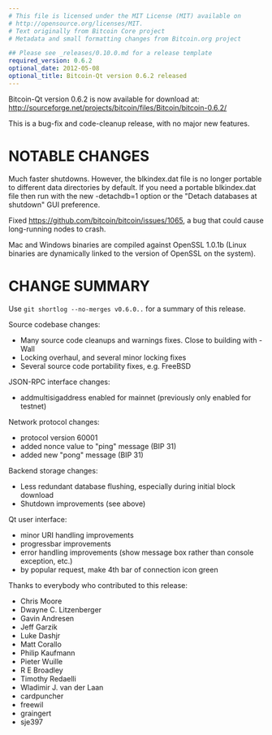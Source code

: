 ```yaml
---
# This file is licensed under the MIT License (MIT) available on
# http://opensource.org/licenses/MIT.
# Text originally from Bitcoin Core project
# Metadata and small formatting changes from Bitcoin.org project

## Please see _releases/0.10.0.md for a release template
required_version: 0.6.2
optional_date: 2012-05-08
optional_title: Bitcoin-Qt version 0.6.2 released
---
```

Bitcoin-Qt version 0.6.2 is now available for download at:
  <http://sourceforge.net/projects/bitcoin/files/Bitcoin/bitcoin-0.6.2/>

This is a bug-fix and code-cleanup release, with no major new features.

NOTABLE CHANGES
===============

Much faster shutdowns. However, the blkindex.dat file is no longer
portable to different data directories by default. If you need a
portable blkindex.dat file then run with the new -detachdb=1 option
or the "Detach databases at shutdown" GUI preference.

Fixed <https://github.com/bitcoin/bitcoin/issues/1065>, a bug that
could cause long-running nodes to crash.

Mac and Windows binaries are compiled against OpenSSL 1.0.1b (Linux
binaries are dynamically linked to the version of OpenSSL on the system).


CHANGE SUMMARY
==============

Use `git shortlog --no-merges v0.6.0..` for a summary of this release.

Source codebase changes:
- Many source code cleanups and warnings fixes.  Close to building with -Wall
- Locking overhaul, and several minor locking fixes
- Several source code portability fixes, e.g. FreeBSD

JSON-RPC interface changes:
- addmultisigaddress enabled for mainnet (previously only enabled for testnet)

Network protocol changes:
- protocol version 60001
- added nonce value to "ping" message (BIP 31)
- added new "pong" message (BIP 31)

Backend storage changes:
- Less redundant database flushing, especially during initial block download
- Shutdown improvements (see above)

Qt user interface:
- minor URI handling improvements
- progressbar improvements
- error handling improvements (show message box rather than console exception,
  etc.)
- by popular request, make 4th bar of connection icon green



Thanks to everybody who contributed to this release:

- Chris Moore
- Dwayne C. Litzenberger
- Gavin Andresen
- Jeff Garzik
- Luke Dashjr
- Matt Corallo
- Philip Kaufmann
- Pieter Wuille
- R E Broadley
- Timothy Redaelli
- Wladimir J. van der Laan
- cardpuncher
- freewil
- graingert
- sje397
